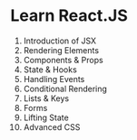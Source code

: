 # Learn React.JS

1. Introduction of JSX
1. Rendering Elements
1. Components & Props
1. State & Hooks
1. Handling Events
1. Conditional Rendering
1. Lists & Keys
1. Forms
1. Lifting State
1. Advanced CSS
